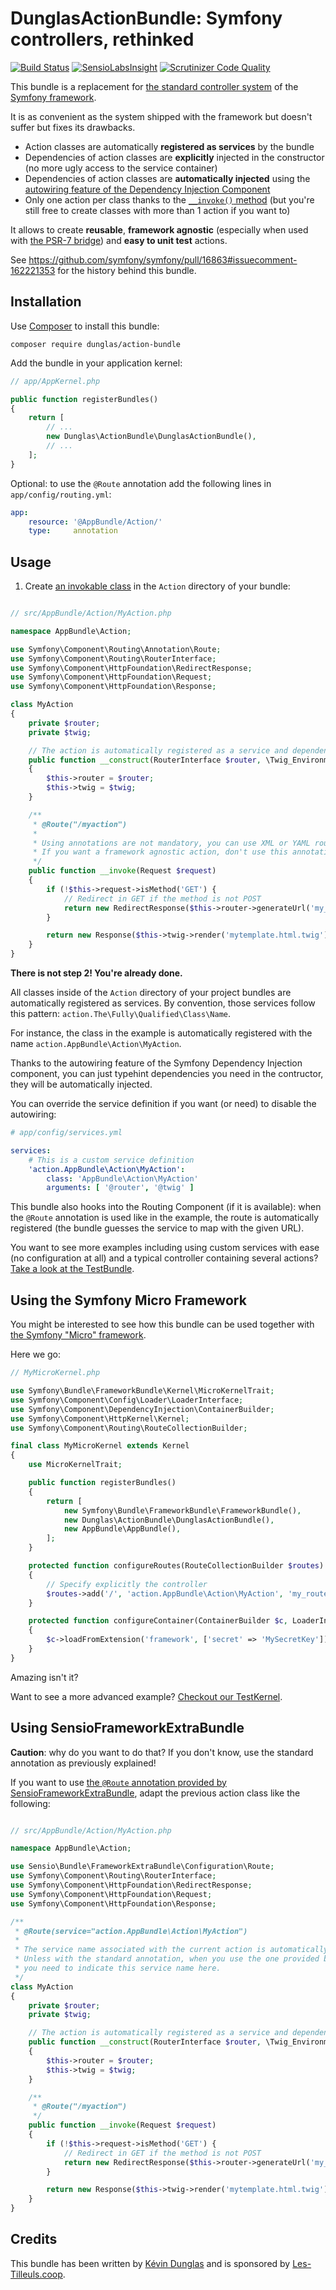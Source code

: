 # DunglasActionBundle: Symfony controllers, rethinked

[![Build Status](https://travis-ci.org/dunglas/DunglasActionBundle.svg?branch=master)](https://travis-ci.org/dunglas/DunglasActionBundle)
[![SensioLabsInsight](https://insight.sensiolabs.com/projects/7022bce4-9d67-4ade-9b19-cf7e417c0a80/mini.png)](https://insight.sensiolabs.com/projects/7022bce4-9d67-4ade-9b19-cf7e417c0a80)
[![Scrutinizer Code Quality](https://scrutinizer-ci.com/g/dunglas/DunglasActionBundle/badges/quality-score.png?b=master)](https://scrutinizer-ci.com/g/dunglas/DunglasActionBundle/?branch=master)

This bundle is a replacement for [the standard controller system](https://symfony.com/doc/current/book/controller.html) of the [Symfony framework](https://symfony.com).

It is as convenient as the system shipped with the framework but doesn't suffer but fixes its drawbacks.

* Action classes are automatically **registered as services** by the bundle
* Dependencies of action classes are **explicitly** injected in the constructor (no more ugly access to the service container)
* Dependencies of action classes are **automatically injected** using the [autowiring feature of the Dependency Injection Component](https://dunglas.fr/2015/10/new-in-symfony-2-83-0-services-autowiring/)
* Only one action per class thanks to the [`__invoke()` method](http://php.net/manual/en/language.oop5.magic.php#object.invoke)
  (but you're still free to create classes with more than 1 action if you want to)

It allows to create **reusable**, **framework agnostic** (especially when used with [the PSR-7 bridge](https://dunglas.fr/2015/06/using-psr-7-in-symfony/))
and **easy to unit test** actions.

See https://github.com/symfony/symfony/pull/16863#issuecomment-162221353 for the history behind this bundle.

## Installation

Use [Composer](https://getcomposer.org/) to install this bundle:

    composer require dunglas/action-bundle

Add the bundle in your application kernel:

```php
// app/AppKernel.php

public function registerBundles()
{
    return [
        // ...
        new Dunglas\ActionBundle\DunglasActionBundle(),
        // ...
    ];
}
```

Optional: to use the `@Route` annotation add the following lines in `app/config/routing.yml`:

```yaml
app:
    resource: '@AppBundle/Action/'
    type:     annotation
```

## Usage

1. Create [an invokable class](http://www.lornajane.net/posts/2012/phps-magic-__invoke-method-and-the-callable-typehint)
   in the `Action` directory of your bundle:

```php

// src/AppBundle/Action/MyAction.php

namespace AppBundle\Action;

use Symfony\Component\Routing\Annotation\Route;
use Symfony\Component\Routing\RouterInterface;
use Symfony\Component\HttpFoundation\RedirectResponse;
use Symfony\Component\HttpFoundation\Request;
use Symfony\Component\HttpFoundation\Response;

class MyAction
{
    private $router;
    private $twig;

    // The action is automatically registered as a service and dependencies are autowired
    public function __construct(RouterInterface $router, \Twig_Environment $twig)
    {
        $this->router = $router;
        $this->twig = $twig;
    }

    /**
     * @Route("/myaction")
     *
     * Using annotations are not mandatory, you can use XML or YAML routing file if you want.
     * If you want a framework agnostic action, don't use this annotation.
     */
    public function __invoke(Request $request)
    {
        if (!$this->request->isMethod('GET') {
            // Redirect in GET if the method is not POST
            return new RedirectResponse($this->router->generateUrl('my_action'), 301);
        }

        return new Response($this->twig->render('mytemplate.html.twig'));
    }
}
```

**There is not step 2! You're already done.**

All classes inside of the `Action` directory of your project bundles are automatically registered as services.
By convention, those services follow this pattern: `action.The\Fully\Qualified\Class\Name`.

For instance, the class in the example is automatically registered with the name `action.AppBundle\Action\MyAction`.

Thanks to the autowiring feature of the Symfony Dependency Injection component, you can just typehint dependencies
you need in the contructor, they will be automatically injected.

You can override the service definition if you want (or need) to disable the autowiring:

```yaml
# app/config/services.yml

services:
    # This is a custom service definition
    'action.AppBundle\Action\MyAction':
        class: 'AppBundle\Action\MyAction'
        arguments: [ '@router', '@twig' ]
```

This bundle also hooks into the Routing Component (if it is available): when the `@Route` annotation is used like in the
example, the route is automatically registered (the bundle guesses the service to map with the given URL).

You want to see more examples including using custom services with ease (no configuration at all) and a typical controller
containing several actions?
[Take a look at the TestBundle](Tests/Fixtures/TestBundle).

## Using the Symfony Micro Framework

You might be interested to see how this bundle can be used together with [the Symfony "Micro" framework](https://symfony.com/doc/current/cookbook/configuration/micro-kernel-trait.html).

Here we go:

```php
// MyMicroKernel.php

use Symfony\Bundle\FrameworkBundle\Kernel\MicroKernelTrait;
use Symfony\Component\Config\Loader\LoaderInterface;
use Symfony\Component\DependencyInjection\ContainerBuilder;
use Symfony\Component\HttpKernel\Kernel;
use Symfony\Component\Routing\RouteCollectionBuilder;

final class MyMicroKernel extends Kernel
{
    use MicroKernelTrait;

    public function registerBundles()
    {
        return [
            new Symfony\Bundle\FrameworkBundle\FrameworkBundle(),
            new Dunglas\ActionBundle\DunglasActionBundle(),
            new AppBundle\AppBundle(),
        ];
    }

    protected function configureRoutes(RouteCollectionBuilder $routes)
    {
        // Specify explicitly the controller
        $routes->add('/', 'action.AppBundle\Action\MyAction', 'my_route');
    }

    protected function configureContainer(ContainerBuilder $c, LoaderInterface $loader)
    {
        $c->loadFromExtension('framework', ['secret' => 'MySecretKey']);
    }
}
```

Amazing isn't it?

Want to see a more advanced example? [Checkout our TestKernel](Tests/Fixtures/TestKernel.php).

## Using SensioFrameworkExtraBundle

**Caution**: why do you want to do that? If you don't know, use the standard annotation as previously explained!

If you want to use [the `@Route` annotation provided by SensioFrameworkExtraBundle](https://symfony.com/doc/current/bundles/SensioFrameworkExtraBundle/annotations/routing.html),
adapt the previous action class like the following:

```php

// src/AppBundle/Action/MyAction.php

namespace AppBundle\Action;

use Sensio\Bundle\FrameworkExtraBundle\Configuration\Route;
use Symfony\Component\Routing\RouterInterface;
use Symfony\Component\HttpFoundation\RedirectResponse;
use Symfony\Component\HttpFoundation\Request;
use Symfony\Component\HttpFoundation\Response;

/**
 * @Route(service="action.AppBundle\Action\MyAction")
 *
 * The service name associated with the current action is automatically assigned by the bundle.
 * Unless with the standard annotation, when you use the one provided by SensioFrameworkExtraBundle,
 * you need to indicate this service name here.
 */
class MyAction
{
    private $router;
    private $twig;

    // The action is automatically registered as a service and dependencies are autowired
    public function __construct(RouterInterface $router, \Twig_Environment $twig)
    {
        $this->router = $router;
        $this->twig = $twig;
    }

    /**
     * @Route("/myaction")
     */
    public function __invoke(Request $request)
    {
        if (!$this->request->isMethod('GET') {
            // Redirect in GET if the method is not POST
            return new RedirectResponse($this->router->generateUrl('my_action'), 301);
        }

        return new Response($this->twig->render('mytemplate.html.twig'));
    }
}
```

## Credits

This bundle has been written by [Kévin Dunglas](https://dunglas.fr) and is sponsored by [Les-Tilleuls.coop](https://les-tilleuls.coop).
